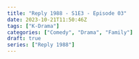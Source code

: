 ```yaml
---
title: "Reply 1988 - S1E3 - Episode 03"
date: 2023-10-21T11:50:46Z
tags: ["K-Drama"]
categories: ["Comedy", "Drama", "Family"]
draft: true
series: ["Reply 1988"]
---
```



<mux-player stream-type="on-demand"
  src="https://kp3d-my.sharepoint.com/personal/ryoo_kp3d_onmicrosoft_com/_layouts/15/download.aspx?share=EQKp7mXJhFZBqDMR7Z5Cv_wB-Fonwq3zFyyJbDjNvy-k_w" prefer-playback="mse" controls>
  </mux-player>
  
  
  <script src="https://cdn.jsdelivr.net/npm/@mux/mux-player"></script>
  
 <script type="application/ld+json">
 {
  "@context": "https://schema.org/",
  "@type": "VideoObject",
  "name": "Reply 1988 - S1E3 - Episode 03",
  "contentUrl": "https://stream.mux.com/w8qysMhG9LJJuI7ATLvQ4K5liCId8pQM6vGg00Cv02jB4.m3u8",
  "thumbnailUrl": "https://www.themoviedb.org/t/p/original/oDEPqQstDYUHUxzyHotV8yrnzGk.jpg?width=314&fit_mode=preserve&time=25",
  "uploadDate": "2023-10-21T11:50:46Z",
}

</script>